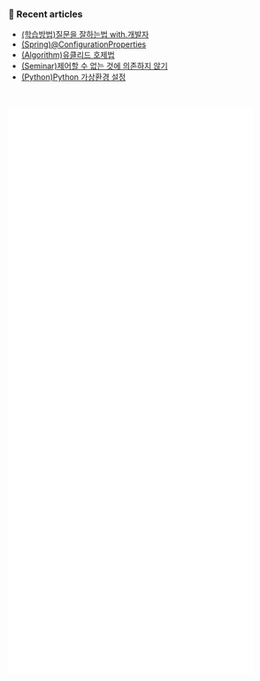 ### 📖 Recent articles
<!-- BLOG-POST-LIST:START -->
- [&lpar;학습방법&rpar;질문을 잘하는법 with.개발자](https://crispindeity.github.io/posts/(%EC%9D%B4%EB%AA%A8%EC%A0%80%EB%AA%A8)%EC%A7%88%EB%AC%B8%EC%9D%84-%EC%9E%98%ED%95%98%EB%8A%94%EB%B2%95-with.%EA%B0%9C%EB%B0%9C%EC%9E%90/)
- [&lpar;Spring&rpar;@ConfigurationProperties](https://crispindeity.github.io/posts/(Spring)@ConfigurationProperties/)
- [&lpar;Algorithm&rpar;유클리드 호제법](https://crispindeity.github.io/posts/(Algorithm)%EC%9C%A0%ED%81%B4%EB%A6%AC%EB%93%9C-%ED%98%B8%EC%A0%9C%EB%B2%95/)
- [&lpar;Seminar&rpar;제어할 수 없는 것에 의존하지 않기](https://crispindeity.github.io/posts/(Seminar)%EC%A0%9C%EC%96%B4%ED%95%A0-%EC%88%98-%EC%97%86%EB%8A%94-%EA%B2%83%EC%97%90-%EC%9D%98%EC%A1%B4%ED%95%98%EC%A7%80-%EC%95%8A%EA%B8%B0/)
- [&lpar;Python&rpar;Python 가상환경 설정](https://crispindeity.github.io/posts/(Python)Python-%EA%B0%80%EC%83%81%ED%99%98%EA%B2%BD-%EC%84%A4%EC%A0%95/)
<!-- BLOG-POST-LIST:END -->

</br>

![Metrics](/github-metrics.svg)
